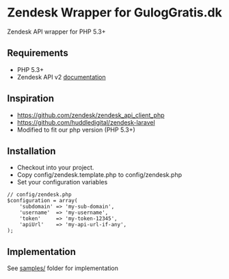 # Zendesk Wrapper for GulogGratis.dk

Zendesk API wrapper for PHP 5.3+

## Requirements
* PHP 5.3+
* Zendesk API v2 [documentation](http://developer.zendesk.com)

## Inspiration
* https://github.com/zendesk/zendesk_api_client_php
* https://github.com/huddledigital/zendesk-laravel
* Modified to fit our php version (PHP 5.3+)

## Installation
* Checkout into your project.
* Copy config/zendesk.template.php to config/zendesk.php
* Set your configuration variables
```
// config/zendesk.php
$configuration = array(
	'subdomain' => 'my-sub-domain',
	'username'  => 'my-username',
	'token'     => 'my-token-12345',
	'apiUrl'    => 'my-api-url-if-any',
);
```

## Implementation
See [samples/](samples/) folder for implementation

